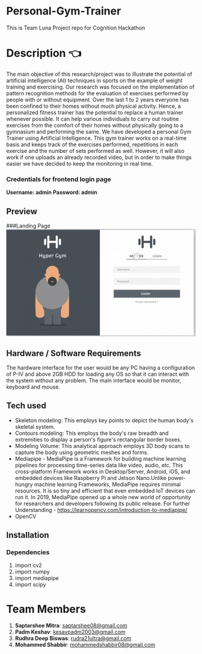 # Personal-Gym-Trainer
This is Team Luna Project repo for Cognition Hackathon
# Description :point_left:
The main objective of this research/project was to illustrate the potential of artificial intelligence (AI) techniques in sports on the example of weight 
training and exercising. Our research was focused on the implementation of pattern recognition methods for the evaluation of exercises performed by people with or without equipment. Over the last 1 to 2 years everyone has been confined to their homes without much physical activity. Hence, 
a personalized fitness trainer has the potential to replace a human trainer whenever possible. It can help various individuals to carry out routine exercises from the comfort of their homes without physically going to a gymnasium and performing the same. 
We have developed a  personal Gym Trainer using Artificial Intelligence. This gym trainer  works on a real-time basis and keeps track of the exercises performed,  repetitions in each exercise and the number of sets performed as well.  However, it will also work if one uploads an already recorded video, but  in order to make things easier we have decided to keep the monitoring in  real time.
### Credentials for frontend login page
**Username: admin**
**Password: admin**

## Preview
###Landing Page
![Landing Page](https://github.com/Padm0069/Personal-Gym-Trainer/blob/main/Gym%20Trainer%20Landing.jpg)

## Hardware / Software Requirements
The hardware interface for the user would be any PC having a 
configuration of P-IV and above 2GB HDD for loading any OS so that it 
can interact with the system without any problem. The main interface 
would be monitor, keyboard and mouse.

## Tech used 
- Skeleton modeling: This employs key points to depict the human body's skeletal system.
- Contours modeling: This employs the body's raw breadth and extremities to display a person's figure's rectangular border boxes.
- Modeling Volume: This analytical approach employs 3D body scans to capture the body using geometric meshes and forms.
- Mediapipe - MediaPipe is a Framework for building machine learning pipelines for processing time-series data like video, audio, etc. This cross-platform Framework      works in Desktop/Server, Android, iOS, and embedded devices like Raspberry Pi and Jetson Nano.Unlike power-hungry machine learning Frameworks, MediaPipe requires minimal resources. It is so tiny and efficient that even embedded IoT devices can run it. In 2019, MediaPipe opened up a whole new world of opportunity for researchers and 
developers following its public release.
For further Understanding -
https://learnopencv.com/introduction-to-mediapipe/
- OpenCV

## Installation
### Dependencies

1) import cv2
2) import numpy
3) import mediapipe
4) import scipy

# Team Members
1. **Saptarshee Mitra**: saptarshee08@gmail.com  
4. **Padm Keshav**: kesavpadm2003@gmail.com
2. **Rudhra Deep Biswas**: rudra21ultra@gmail.com
3. **Mohammed Shabbir**: mohammedshabbir08@gmail.com
